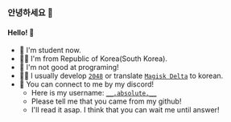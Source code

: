### 안녕하세요 👋
#### Hello! 👋


- 🔭 I'm student now.
- 🙎‍♂️ I'm from Republic of Korea(South Korea).
- 🌱 I'm not good at programing!
- 👨‍💻 I usually develop [``2048``](https://github.com/project-dy/2048project/ "Let's go to my clone of 2048") or translate [``Magisk Delta``](https://huskydg.github.io/magisk-files/intro.html) to korean.
- 💬 You can connect to me by my discord!
  - Here is my username: [``__.absolute.__``](https://discord.com/users/985455211143393281)
  - Please tell me that you came from my github!
  - I'll read it asap. I think that you can wait me until answer!
